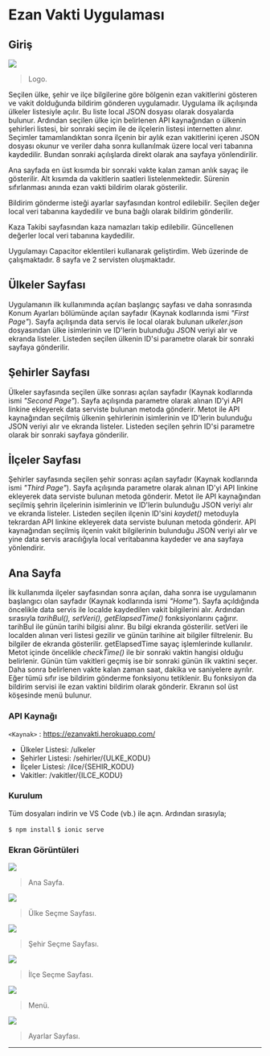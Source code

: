 # Ezan Vakti Uygulaması

## Giriş

![](https://raw.githubusercontent.com/alibknc/MP-ionicApp/master/src/assets/icon/favicon.ico)

> Logo.

Seçilen ülke, şehir ve ilçe bilgilerine göre bölgenin ezan vakitlerini gösteren ve vakit dolduğunda bildirim gönderen uygulamadır. Uygulama ilk açılışında ülkeler listesiyle açılır. Bu liste local JSON dosyası olarak dosyalarda bulunur. Ardından seçilen ülke için belirlenen API kaynağından o ülkenin şehirleri listesi, bir sonraki seçim ile de ilçelerin listesi internetten alınır. Seçimler tamamlandıktan sonra ilçenin bir aylık ezan vakitlerini içeren JSON dosyası okunur ve veriler daha sonra kullanılmak üzere local veri tabanına kaydedilir. Bundan sonraki açılışlarda direkt olarak ana sayfaya yönlendirilir.

Ana sayfada en üst kısımda bir sonraki vakte kalan zaman anlık sayaç ile gösterilir. Alt kısımda da vakitlerin saatleri listelenmektedir. Sürenin sıfırlanması anında ezan vakti bildirim olarak gösterilir.

Bildirim gönderme isteği ayarlar sayfasından kontrol edilebilir. Seçilen değer local veri tabanına kaydedilir ve buna bağlı olarak bildirim gönderilir.

Kaza Takibi sayfasından kaza namazları takip edilebilir. Güncellenen değerler local veri tabanına kaydedilir.

Uygulamayı Capacitor eklentileri kullanarak geliştirdim. Web üzerinde de çalışmaktadır. 8 sayfa ve 2 servisten oluşmaktadır.

## Ülkeler Sayfası

Uygulamanın ilk kullanımında açılan başlangıç sayfası ve daha sonrasında Konum Ayarları bölümünde açılan sayfadır (Kaynak kodlarında ismi *"First Page"*). Sayfa açılışında data servis ile local olarak bulunan *ulkeler.json* dosyasından ülke isimlerinin ve ID'lerin bulunduğu JSON veriyi alır ve ekranda listeler. Listeden seçilen ülkenin ID'si parametre olarak bir sonraki sayfaya gönderilir.

## Şehirler Sayfası

Ülkeler sayfasında seçilen ülke sonrası açılan sayfadır (Kaynak kodlarında ismi *"Second Page"*). Sayfa açılışında parametre olarak alınan ID'yi API linkine ekleyerek data serviste bulunan metoda gönderir. Metot ile API kaynağından seçilmiş ülkenin şehirlerinin isimlerinin ve ID'lerin bulunduğu JSON veriyi alır ve ekranda listeler. Listeden seçilen şehrin ID'si parametre olarak bir sonraki sayfaya gönderilir.

## İlçeler Sayfası

Şehirler sayfasında seçilen şehir sonrası açılan sayfadır (Kaynak kodlarında ismi *"Third Page"*). Sayfa açılışında parametre olarak alınan ID'yi API linkine ekleyerek data serviste bulunan metoda gönderir. Metot ile API kaynağından seçilmiş şehrin ilçelerinin isimlerinin ve ID'lerin bulunduğu JSON veriyi alır ve ekranda listeler. Listeden seçilen ilçenin ID'sini *kaydet()* metoduyla tekrardan API linkine ekleyerek data serviste bulunan metoda gönderir. API kaynağından seçilmiş ilçenin vakit bilgilerinin bulunduğu JSON veriyi alır ve yine data servis aracılığıyla local veritabanına kaydeder ve ana sayfaya yönlendirir.

## Ana Sayfa

İlk kullanımda ilçeler sayfasından sonra açılan, daha sonra ise uygulamanın başlangıcı olan sayfadır (Kaynak kodlarında ismi *"Home"*). Sayfa açıldığında öncelikle data servis ile localde kaydedilen vakit bilgilerini alır. Ardından sırasıyla *tarihBul(), setVeri(), getElapsedTime()* fonksiyonlarını çağırır. tarihBul ile günün tarihi bilgisi alınır. Bu bilgi ekranda gösterilir. setVeri ile localden alınan veri listesi gezilir ve günün tarihine ait bilgiler filtrelenir. Bu bilgiler de ekranda gösterilir. getElapsedTime sayaç işlemlerinde kullanılır. Metot içinde öncelikle *checkTime()*  ile bir sonraki vaktin hangisi olduğu belirlenir. Günün tüm vakitleri geçmiş ise bir sonraki günün ilk vaktini seçer. Daha sonra belirlenen vakte kalan zaman saat, dakika ve saniyelere ayrılır. Eğer tümü sıfır ise bildirim gönderme fonksiyonu tetiklenir. Bu fonksiyon da bildirim servisi ile ezan vaktini bildirim olarak gönderir. Ekranın sol üst köşesinde menü bulunur.

### API Kaynağı

`<Kaynak>` : <https://ezanvakti.herokuapp.com/>

* Ülkeler Listesi: /ulkeler
* Şehirler Listesi: /sehirler/{ULKE_KODU}
* İlçeler Listesi: /ilce/{SEHIR_KODU}
* Vakitler: /vakitler/{ILCE_KODU}

### Kurulum

Tüm dosyaları indirin ve VS Code (vb.) ile açın. Ardından sırasıyla;

`$ npm install`
`$ ionic serve`

### Ekran Görüntüleri

![](https://raw.githubusercontent.com/alibknc/MP-ionicApp/master/screenshoots/1.png)

> Ana Sayfa.

![](https://raw.githubusercontent.com/alibknc/MP-ionicApp/master/screenshots/2.png)

> Ülke Seçme Sayfası.

![](https://raw.githubusercontent.com/alibknc/MP-ionicApp/master/screenshots/3.png)

> Şehir Seçme Sayfası.

![](https://raw.githubusercontent.com/alibknc/MP-ionicApp/master/screenshots/4.png)

> İlçe Seçme Sayfası.

![](https://raw.githubusercontent.com/alibknc/MP-ionicApp/master/screenshots/5.png)

> Menü.

![](https://raw.githubusercontent.com/alibknc/MP-ionicApp/master/screenshots/6.png)

> Ayarlar Sayfası.

----

